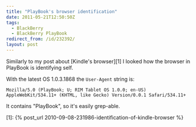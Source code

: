 ```yaml
---
title: "PlayBook's browser identification"
date: 2011-05-21T12:50:50Z
tags:
  - BlackBerry
  - BlackBerry PlayBook
redirect_from: /id/232392/
layout: post
---
```

Similarly to my post about [Kindle's browser][1] I looked how the browser in PlayBook is identifying self.

With the latest OS 1.0.3.1868 the `User-Agent` string is:

```text
Mozilla/5.0 (PlayBook; U; RIM Tablet OS 1.0.0; en-US) AppleWebKit/534.11+ (KHTML, like Gecko) Version/0.0.1 Safari/534.11+
```

It contains "PlayBook", so it's easily grep-able.

[1]: {% post_url 2010-09-08-231986-identification-of-kindle-browser %}